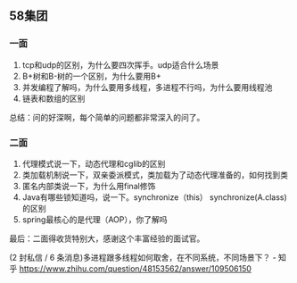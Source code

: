 ## 58集团

### 一面

1. tcp和udp的区别，为什么要四次挥手。udp适合什么场景
2. B+树和B-树的一个区别，为什么要用B+
3. 并发编程了解吗，为什么要用多线程，多进程不行吗，为什么要用线程池
4. 链表和数组的区别



总结：问的好深啊，每个简单的问题都非常深入的问了。



### 二面

1. 代理模式说一下，动态代理和cglib的区别
2. 类加载机制说一下，双亲委派模式，类加载为了动态代理准备的，如何找到类
3. 匿名内部类说一下，为什么用final修饰
4. Java有哪些锁知道吗，说一下。synchronize（this）  synchronize(A.class)的区别
5. spring最核心的是代理（AOP），你了解吗



最后：二面得收货特别大，感谢这个丰富经验的面试官。







(2 封私信 / 6 条消息)多进程跟多线程如何取舍，在不同系统，不同场景下？ - 知乎
https://www.zhihu.com/question/48153562/answer/109506150